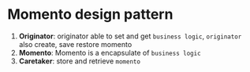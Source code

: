 # Momento design pattern

1. **Originator**: originator able to set and get `business logic`, `originator` also create,  save restore momento
2. **Momento**: Momento is a encapsulate of `business logic`
3. **Caretaker**: store and retrieve `momento`

